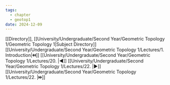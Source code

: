 ```yaml
---
tags:
  - chapter
  - geotop1
date: 2024-12-09
---
```

[[Directory]], [[University/Undergraduate/Second Year/Geometric Topology 1/Geometric Topology 1|Subject Directory]]
[[University/Undergraduate/Second Year/Geometric Topology 1/Lectures/1. Introduction|🞀🞀]] [[University/Undergraduate/Second Year/Geometric Topology 1/Lectures/20. |◀]] [[University/Undergraduate/Second Year/Geometric Topology 1/Lectures/22. |▶]] [[University/Undergraduate/Second Year/Geometric Topology 1/Lectures/22. |🞂🞂]]
# 
## 
### 